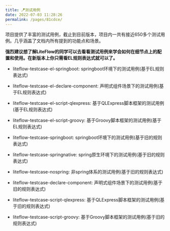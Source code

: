 ```yaml
---
title: 🪁测试用例
date: 2022-07-03 11:28:26
permalink: /pages/81cdce/
---
```


项目提供了丰富的测试用例，截止到目前版本，项目内一共有接近650多个测试用例。几乎涵盖了文档内所有提到的功能点和场景。

**强烈建议想了解LiteFlow的同学可以去看看测试用例来学会如何在细节点上的配置和使用。在新版本上你只需看EL规则表达式就可以了。**

* liteflow-testcase-el-springboot: springboot环境下的测试用例(基于EL规则表达式)
* liteflow-testcase-el-declare-component: 声明式组件场景下的测试用例(基于EL规则表达式)
* liteflow-testcase-el-script-qlexpress: 基于QLExpress脚本框架的测试用例(基于EL规则表达式)
* liteflow-testcase-el-script-groovy: 基于Groovy脚本框架的测试用例(基于EL规则表达式)

* liteflow-testcase-springboot: springboot环境下的测试用例(基于旧的规则表达式)
* liteflow-testcase-springnative: spring原生环境下的测试用例(基于旧的规则表达式)
* liteflow-testcase-nospring: 非spring体系的测试用例(基于旧的规则表达式)
* liteflow-testcase-declare-component: 声明式组件场景下的测试用例(基于旧的规则表达式)
* liteflow-testcase-script-qlexpress: 基于QLExpress脚本框架的测试用例(基于旧的规则表达式)
* liteflow-testcase-script-groovy: 基于Groovy脚本框架的测试用例(基于旧的规则表达式)
